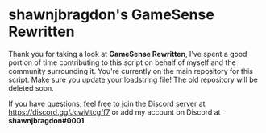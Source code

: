 
# shawnjbragdon's GameSense Rewritten

Thank you for taking a look at **GameSense Rewritten**, I've spent a good portion of time contributing to this script on behalf of myself and the community surrounding it. You're currently on the main repository for this script. Make sure you update your loadstring file! The old repository will be deleted soon.

If you have questions, feel free to join the Discord server at <https://discord.gg/JcwMtcgff7> or add my account on Discord at **shawnjbragdon#0001**.
